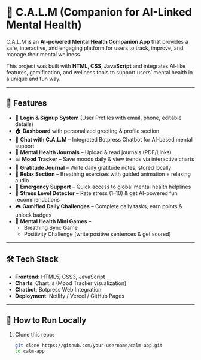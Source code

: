 # 🌿 C.A.L.M (Companion for AI-Linked Mental Health)

C.A.L.M is an **AI-powered Mental Health Companion App** that provides a safe, interactive, and engaging platform for users to track, improve, and manage their mental wellness.  

This project was built with **HTML, CSS, JavaScript** and integrates AI-like features, gamification, and wellness tools to support users’ mental health in a unique and fun way.

---

## 🚀 Features

- 🔑 **Login & Signup System** (User Profiles with email, phone, editable details)  
- 🏠 **Dashboard** with personalized greeting & profile section  
- 💬 **Chat with C.A.L.M** – Integrated Botpress Chatbot for AI-based mental support  
- 📘 **Mental Health Journals** – Upload & read journals (PDF/Links)  
- 📊 **Mood Tracker** – Save moods daily & view trends via interactive charts  
- 🙏 **Gratitude Journal** – Write daily gratitude notes, stored locally  
- 🧘 **Relax Section** – Breathing exercises with guided animation + relaxing audio  
- 🚨 **Emergency Support** – Quick access to global mental health helplines  
- 🧠 **Stress Level Detector** – Rate stress (1–10) & get AI-powered fun recommendations  
- 🎮 **Gamified Daily Challenges** – Complete daily tasks, earn points & unlock badges  
- 🌸 **Mental Health Mini Games** –  
  - Breathing Sync Game  
  - Positivity Challenge (write positive sentences & get scored)  

---

## 🛠️ Tech Stack

- **Frontend**: HTML5, CSS3, JavaScript  
- **Charts**: Chart.js (Mood Tracker visualization)  
- **Chatbot**: Botpress Web Integration  
- **Deployment**: Netlify / Vercel / GitHub Pages  

---

## 🎯 How to Run Locally

1. Clone this repo:
   ```bash
   git clone https://github.com/your-username/calm-app.git
   cd calm-app
